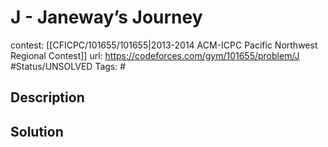 # J - Janeway’s Journey

contest: [[CFICPC/101655/101655|2013-2014 ACM-ICPC Pacific Northwest Regional Contest]]
url: https://codeforces.com/gym/101655/problem/J
#Status/UNSOLVED
Tags: #

## Description

## Solution

